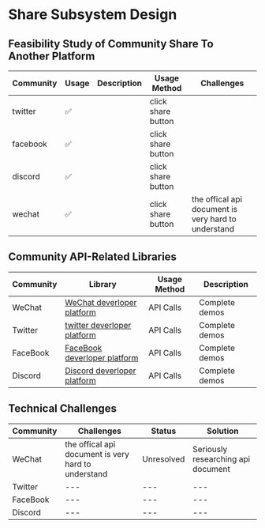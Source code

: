 # Share Subsystem Design

## Feasibility Study of Community Share To Another Platform


| Community | Usage | Description | Usage Method | Challenges |
| --- | --- | --- | --- | --- |
| twitter | ✅ |  | click share button |  |
| facebook | ✅ | | click share button |  |
| discord | ✅ |  | click share button |  |
| wechat | ✅ |  | click share button | the offical api document is very hard to understand|


## Community API-Related Libraries

| Community | Library | Usage Method | Description |
| --- | --- | --- | --- |
| WeChat | [WeChat deverloper platform](https://developers.weixin.qq.com/doc/offiaccount/OA_Web_Apps/JS-SDK.html#111t) | API Calls | Complete demos |
|Twitter| [twitter deverloper platform](https://developer.twitter.com/en/docs/twitter-for-websites/cards/guides/getting-started)|API Calls|Complete demos
|FaceBook| [FaceBook deverloper platform](https://developers.facebook.com/docs/sharing/best-practices)|API Calls|Complete demos
|Discord| [Discord deverloper platform](https://discord.com/developers/docs/topics/oauth2#shared-resources)|API Calls|Complete demos


## Technical Challenges

| Community | Challenges | Status | Solution |
| --- | --- | --- | --- |
| WeChat  | the offical api document is very hard to understand | Unresolved | Seriously researching api document
| Twitter | --- | --- | --- |
| FaceBook | --- | --- | --- |
| Discord | --- | --- | --- |
